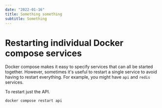 ```yaml
---
date: "2022-01-16"
title: Something something
subtitle: Something
---
```

# Restarting individual Docker compose services

Docker compose makes it easy to specify services that can all be started
together. However, sometimes it's useful to restart a single service to avoid
having to restart everything. For example, you might have `api` and `redis`
services.

To restart just the API.

```shell
docker compose restart api
```
